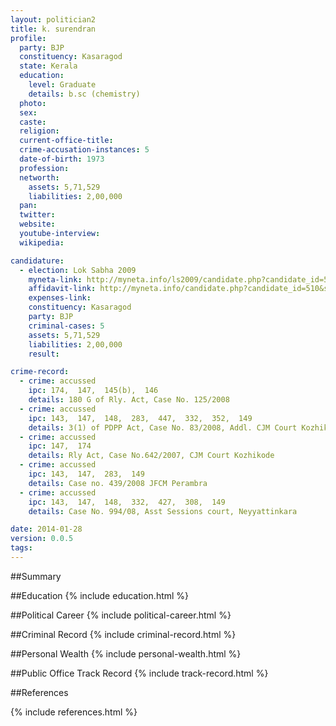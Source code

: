 ```yaml
---
layout: politician2
title: k. surendran
profile: 
  party: BJP
  constituency: Kasaragod
  state: Kerala
  education: 
    level: Graduate
    details: b.sc (chemistry)
  photo: 
  sex: 
  caste: 
  religion: 
  current-office-title: 
  crime-accusation-instances: 5
  date-of-birth: 1973
  profession: 
  networth: 
    assets: 5,71,529
    liabilities: 2,00,000
  pan: 
  twitter: 
  website: 
  youtube-interview: 
  wikipedia: 

candidature: 
  - election: Lok Sabha 2009
    myneta-link: http://myneta.info/ls2009/candidate.php?candidate_id=510
    affidavit-link: http://myneta.info/candidate.php?candidate_id=510&scan=original
    expenses-link: 
    constituency: Kasaragod 
    party: BJP
    criminal-cases: 5
    assets: 5,71,529
    liabilities: 2,00,000
    result:  

crime-record: 
  - crime: accussed
    ipc: 174,  147,  145(b),  146
    details: 180 G of Rly. Act, Case No. 125/2008 
  - crime: accussed
    ipc: 143,  147,  148,  283,  447,  332,  352,  149
    details: 3(1) of PDPP Act, Case No. 83/2008, Addl. CJM Court Kozhikode 
  - crime: accussed
    ipc: 147,  174
    details: Rly Act, Case No.642/2007, CJM Court Kozhikode 
  - crime: accussed
    ipc: 143,  147,  283,  149
    details: Case no. 439/2008 JFCM Perambra 
  - crime: accussed
    ipc: 143,  147,  148,  332,  427,  308,  149
    details: Case No. 994/08, Asst Sessions court, Neyyattinkara 

date: 2014-01-28
version: 0.0.5
tags: 
---
```

##Summary


##Education
{% include education.html %}


##Political Career
{% include political-career.html %}


##Criminal Record
{% include criminal-record.html %}


##Personal Wealth
{% include personal-wealth.html %}


##Public Office Track Record
{% include track-record.html %}


##References


{% include references.html %}